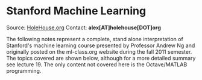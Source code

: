 # Stanford Machine Learning

Source: [HoleHouse.org](http://www.holehouse.org/mlclass/)
Contact: **alex[AT]holehouse[DOT]org**

The following notes represent a complete, stand alone interpretation of Stanford's machine learning course presented by Professor Andrew Ng and originally posted on the ml-class.org website during the fall 2011 semester. The topics covered are shown below, although for a more detailed summary see lecture 19. The only content not covered here is the Octave/MATLAB programming.

